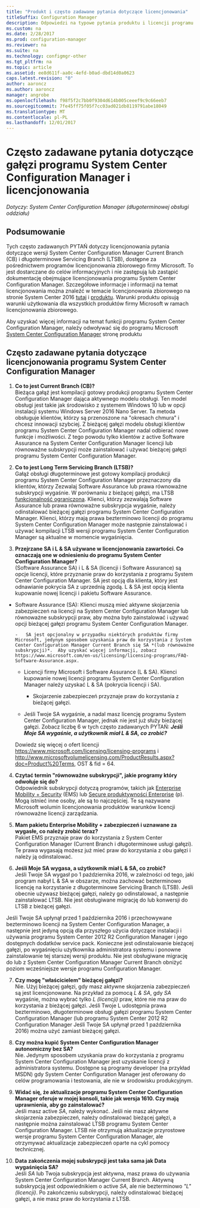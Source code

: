 ```yaml
---
title: "Produkt i często zadawane pytania dotyczące licencjonowania"
titleSuffix: Configuration Manager
description: Odpowiedzi na typowe pytania produktu i licencji programu System Center Configuration Manager.
ms.custom: na
ms.date: 2/28/2017
ms.prod: configuration-manager
ms.reviewer: na
ms.suite: na
ms.technology: configmgr-other
ms.tgt_pltfrm: na
ms.topic: article
ms.assetid: ee8d611f-aa0c-4efd-b0ad-dbd14d0a0623
caps.latest.revision: "0"
author: aaroncz
ms.author: aaroncz
manager: angrobe
ms.openlocfilehash: f98f5f2c7bb0f9304d614b005ceeef9c9c66eeb7
ms.sourcegitcommit: 7fe45ff75f05f7cc03ad021db8119791abe18049
ms.translationtype: MT
ms.contentlocale: pl-PL
ms.lasthandoff: 12/01/2017
---
```

# <a name="frequently-asked-questions-for-system-center-configuration-manager-branches-and-licensing"></a>Często zadawane pytania dotyczące gałęzi programu System Center Configuration Manager i licencjonowania

 *Dotyczy: System Center Configuration Manager (długoterminowej obsługi oddziału)*

## <a name="summary"></a>Podsumowanie
Tych często zadawanych PYTAŃ dotyczy licencjonowania pytania dotyczące wersji System Center Configuration Manager Current Branch (CB) i długoterminowe Servicing Branch (LTSB), dostępne za pośrednictwem programów licencjonowania zbiorowego firmy Microsoft. To jest dostarczane do celów informacyjnych i nie zastępują lub zastąpić dokumentację obejmujące licencjonowania programu System Center Configuration Manager. Szczegółowe informacje i informacji na temat licencjonowania można znaleźć w temacie licencjonowania zbiorowego na stronie System Center 2016 [tutaj](https://www.microsoft.com/licensing/product-licensing/system-center-2016.aspx) i [produktu](http://www.microsoft.com/licensing/about-licensing/product-licensing.aspx). Warunki produktu opisują warunki użytkowania dla wszystkich produktów firmy Microsoft w ramach licencjonowania zbiorowego.

Aby uzyskać więcej informacji na temat funkcji programu System Center Configuration Manager, należy odwoływać się do programu Microsoft [System Center Configuration Manager](https://www.microsoft.com/cloud-platform/system-center-configuration-manager) stronę produktu




## <a name="system-center-configuration-manager-licensing-faq"></a>Często zadawane pytania dotyczące licencjonowania programu System Center Configuration Manager

1.  **Co to jest Current Branch (CB)?**   
Bieżąca gałąź jest kompilacji gotowy produkcji programu System Center Configuration Manager dająca aktywnego modelu obsługi. Ten model obsługi jest takie jak środowisko z systemem Windows 10 lub w opcji instalacji systemu Windows Server 2016 Nano Server. Ta metoda obsługuje klientów, którzy są przenoszone na "okresach chmura" i chcesz innowacji szybciej. Z bieżącej gałęzi modelu obsługi klientów programu System Center Configuration Manager nadal odbierać nowe funkcje i możliwości. Z tego powodu tylko klientów z active Software Assurance na System Center Configuration Manager licencji lub równoważne subskrypcji może zainstalować i używać bieżącej gałęzi programu System Center Configuration Manager.

2.  **Co to jest Long Term Servicing Branch (LTSB)?**  
Gałąź obsługi długoterminowe jest gotowy kompilacji produkcji programu System Center Configuration Manager przeznaczony dla klientów, którzy Zezwalaj Software Assurance lub prawa równoważne subskrypcji wygaśnie. W porównaniu z bieżącej gałęzi, ma LTSB [funkcjonalność ograniczona](/sccm/core/understand/introduction-to-the-ltsb#features-that-are-not-available-in-the-ltsb-of-configuration-manager). Klienci, którzy zezwalają Software Assurance lub prawa równoważne subskrypcja wygaśnie, należy odinstalować bieżącej gałęzi programu System Center Configuration Manager. Klienci, którzy mają prawa bezterminowo licencji do programu System Center Configuration Manager może następnie zainstalować i używać kompilacji LTSB wersji programu System Center Configuration Manager są aktualne w momencie wygaśnięcia.

3.  **Przejrzane SA i L & SA używane w licencjonowania zawartości. Co oznaczają one w odniesieniu do programu System Center Configuration Manager?**    
(Software Assurance SA) i L & SA (licencji i Software Assurance) są opcje licencji, które przyznanie praw do korzystania z programu System Center Configuration Manager. SA jest opcją dla klienta, który jest odnawianie pokrycia SA z uprzednią zgodą. L & SA jest opcją klienta kupowanie nowej licencji i pakietu Software Assurance.
  - Software Assurance (SA): Klienci muszą mieć aktywne skojarzenia zabezpieczeń na licencji na System Center Configuration Manager lub równoważne subskrypcji praw, aby można było zainstalować i używać opcji bieżącej gałęzi programu System Center Configuration Manager.    

        -   SA jest opcjonalny w przypadku niektórych produktów firmy Microsoft, jedynym sposobem uzyskania praw do korzystania z System Center Configuration Manager Current Branch się SA *(lub równoważne subskrypcji)*.  Aby uzyskać więcej informacji, zobacz https://www.microsoft.com/en-us/licensing/licensing-programs/FAQ-Software-Assurance.aspx.

      - Licencji firmy Microsoft i Software Assurance (L & SA). Klienci kupowanie nowej licencji programu System Center Configuration Manager należy uzyskać L & SA (pokrycia licencji i SA).   

         - Skojarzenie zabezpieczeń przyznaje praw do korzystania z bieżącej gałęzi.

       - Jeśli Twoje SA wygaśnie, a nadal masz licencję programu System Center Configuration Manager, jednak nie jest już służy bieżącej gałęzi. Zobacz liczbę 6 w tych często zadawanych PYTAŃ: ***Jeśli Moje SA wygaśnie, a użytkownik miał L & SA, co zrobić?***

       Dowiedz się więcej o ofert licencji https://www.microsoft.com/licensing/licensing-programs i http://www.microsoftvolumelicensing.com/ProductResults.aspx?doc=Product%20Terms, OST & fid = 64.

4.  **Czytać termin "równoważne subskrypcji", jakie programy który odwołuje się do?**   
       Odpowiednik subskrypcji dotyczą programów, takich jak [Enterprise Mobility + Security](http://www.microsoftvolumelicensing.com/ProductResults.aspx?doc=Product%20Terms,OST&fid=51) (EMS) lub [Secure produktywności Enterprise](https://www.microsoft.com/secure-productive-enterprise/default.aspx) (p). Mogą istnieć inne osoby, ale są to najczęściej. Te są nazywane Microsoft wolumin licencjonowania produktów warunków licencji równoważne licencji zarządzania.

5.  **Mam pakietu Enterprise Mobility + zabezpieczeń i uznawane za wygasłe, co należy zrobić teraz?**  
       Pakiet EMS przyznaje praw do korzystania z System Center Configuration Manager (Current Branch i długoterminowe usługi gałęzi). Te prawa wygasają możesz już mieć praw do korzystania z obu gałęzi i należy ją odinstalować.  

6.  **Jeśli Moje SA wygasa, a użytkownik miał L & SA, co zrobić?**   
   Jeśli Twoje SA wygasł po 1 października 2016, w zależności od tego, jaki program nabył L & SA w obszarze, można zachować bezterminowo licencję na korzystanie z długoterminowe Servicing Branch (LTSB). Jeśli obecnie używasz bieżącej gałęzi, należy go odinstalować, a następnie zainstalować LTSB. Nie jest obsługiwane migrację do lub konwersji do LTSB z bieżącej gałęzi.

  Jeśli Twoje SA upłynął przed 1 października 2016 i przechowywane bezterminowo licencji na System Center Configuration Manager, a następnie jest jedyną opcją dla przyszłego użycia dotyczące instalacji i używania programu System Center 2012 R2 Configuration Manager i jego dostępnych dodatków service pack. Konieczne jest odinstalowanie bieżącej gałęzi, po wygaśnięciu użytkownika administratora systemu i ponowne zainstalowanie tej starszej wersji produktu. Nie jest obsługiwane migrację do lub z System Center Configuration Manager Current Branch obniżyć poziom wcześniejsze wersje programu Configuration Manager.

7. **Czy mogę "właścicielem" bieżącej gałęzi?**   
  Nie. Użyj bieżącej gałęzi, gdy masz aktywne skojarzenia zabezpieczeń są jest licencjonowane. Na przykład za pomocą *L & SA*, gdy *SA* wygaśnie, można wybrać tylko *L (licencji)* praw, które nie ma praw do korzystania z bieżącej gałęzi. Jeśli Twoje L udostępnia prawa bezterminowo, długoterminowe obsługi gałęzi programu System Center Configuration Manager (lub programu System Center 2012 R2 Configuration Manager Jeśli Twoje SA upłynął przed 1 października 2016) można użyć zamiast bieżącej gałęzi.

8. **Czy można kupić System Center Configuration Manager autonomiczny bez SA?**      
  Nie.  Jedynym sposobem uzyskania praw do korzystania z programu System Center Configuration Manager jest uzyskanie licencji z administratora systemu. Dostępne są programy developer (na przykład MSDN) gdy System Center Configuration Manager jest oferowany do celów programowania i testowania, ale nie w środowisku produkcyjnym.

9. **Widać się, że aktualizacje programu System Center Configuration Manager oferuje w mojej konsoli, takie jak wersja 1610. Czy mają uprawnienia, aby go zainstalować?**   
  Jeśli masz active *SA*, należy wykonać. Jeśli nie masz aktywne skojarzenia zabezpieczeń, należy odinstalować bieżącej gałęzi, a następnie można zainstalować LTSB programu System Center Configuration Manager. LTSB nie otrzymują aktualizacje przyrostowe wersje programu System Center Configuration Manager, ale otrzymywać aktualizacje zabezpieczeń oparte na cykl pomocy technicznej.

10. **Data zakończenia mojej subskrypcji jest taka sama jak Data wygaśnięcia SA?**    
  Jeśli *SA* lub Twoja subskrypcja jest aktywna, masz prawa do używania System Center Configuration Manager Current Branch. Aktywną subskrypcją jest odpowiednikiem o active *SA*, ale nie bezterminowo *"L" (licencji)*. Po zakończeniu subskrypcji, należy odinstalować bieżącej gałęzi, a nie masz praw do korzystania z LTSB.
